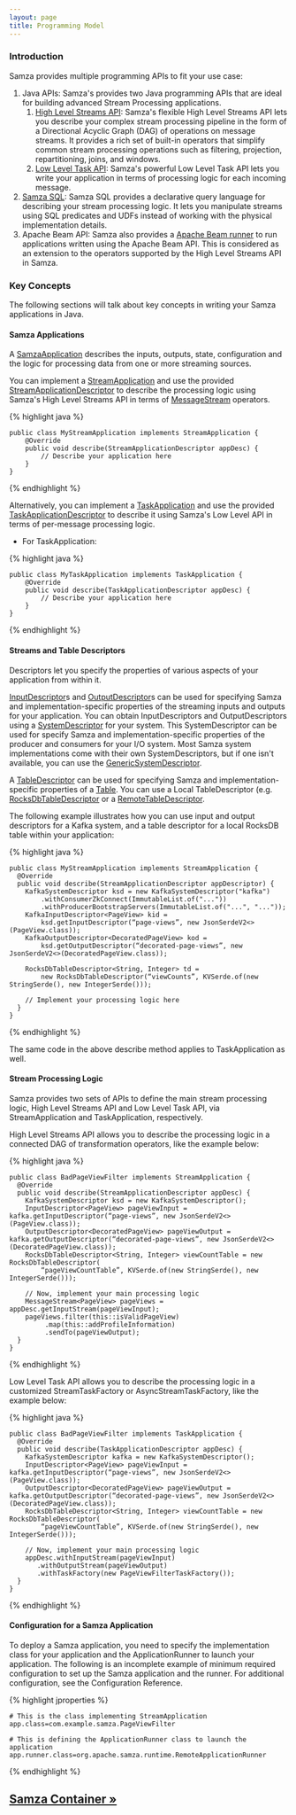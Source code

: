 ```yaml
---
layout: page
title: Programming Model
---
```

<!--
   Licensed to the Apache Software Foundation (ASF) under one or more
   contributor license agreements.  See the NOTICE file distributed with
   this work for additional information regarding copyright ownership.
   The ASF licenses this file to You under the Apache License, Version 2.0
   (the "License"); you may not use this file except in compliance with
   the License.  You may obtain a copy of the License at

       http://www.apache.org/licenses/LICENSE-2.0

   Unless required by applicable law or agreed to in writing, software
   distributed under the License is distributed on an "AS IS" BASIS,
   WITHOUT WARRANTIES OR CONDITIONS OF ANY KIND, either express or implied.
   See the License for the specific language governing permissions and
   limitations under the License.
-->
### Introduction
Samza provides multiple programming APIs to fit your use case:

1. Java APIs: Samza's provides two Java programming APIs that are ideal for building advanced Stream Processing applications. 
    1. [High Level Streams API](high-level-api.html): Samza's flexible High Level Streams API lets you describe your complex stream processing pipeline in the form of a Directional Acyclic Graph (DAG) of operations on message streams. It provides a rich set of built-in operators that simplify common stream processing operations such as filtering, projection, repartitioning, joins, and windows.
    2. [Low Level Task API](low-level-api.html): Samza's powerful Low Level Task API lets you write your application in terms of processing logic for each incoming message. 
2. [Samza SQL](samza-sql.html): Samza SQL provides a declarative query language for describing your stream processing logic. It lets you manipulate streams using SQL predicates and UDFs instead of working with the physical implementation details.
3. Apache Beam API: Samza also provides a [Apache Beam runner](https://beam.apache.org/documentation/runners/capability-matrix/) to run applications written using the Apache Beam API. This is considered as an extension to the operators supported by the High Level Streams API in Samza.


### Key Concepts
The following sections will talk about key concepts in writing your Samza applications in Java.

#### Samza Applications
A [SamzaApplication](javadocs/org/apache/samza/application/SamzaApplication.html) describes the inputs, outputs, state, configuration and the logic for processing data from one or more streaming sources. 

You can implement a 
[StreamApplication](javadocs/org/apache/samza/application/StreamApplication.html) and use the provided [StreamApplicationDescriptor](javadocs/org/apache/samza/application/descriptors/StreamApplicationDescriptor) to describe the processing logic using Samza's High Level Streams API in terms of [MessageStream](javadocs/org/apache/samza/operators/MessageStream.html) operators. 

{% highlight java %}

    public class MyStreamApplication implements StreamApplication {
        @Override
        public void describe(StreamApplicationDescriptor appDesc) {
            // Describe your application here 
        }
    }

{% endhighlight %}

Alternatively, you can implement a [TaskApplication](javadocs/org/apache/samza/application/TaskApplication.html) and use the provided [TaskApplicationDescriptor](javadocs/org/apache/samza/application/descriptors/TaskApplicationDescriptor) to describe it using Samza's Low Level API in terms of per-message processing logic.


- For TaskApplication:

{% highlight java %}
    
    public class MyTaskApplication implements TaskApplication {
        @Override
        public void describe(TaskApplicationDescriptor appDesc) {
            // Describe your application here
        }
    }

{% endhighlight %}


#### Streams and Table Descriptors
Descriptors let you specify the properties of various aspects of your application from within it. 

[InputDescriptor](javadocs/org/apache/samza/system/descriptors/InputDescriptor.html)s and [OutputDescriptor](javadocs/org/apache/samza/system/descriptors/OutputDescriptor.html)s can be used for specifying Samza and implementation-specific properties of the streaming inputs and outputs for your application. You can obtain InputDescriptors and OutputDescriptors using a [SystemDescriptor](javadocs/org/apache/samza/system/descriptors/SystemDescriptor.html) for your system. This SystemDescriptor can be used for specify Samza and implementation-specific properties of the producer and consumers for your I/O system. Most Samza system implementations come with their own SystemDescriptors, but if one isn't available, you 
can use the [GenericSystemDescriptor](javadocs/org/apache/samza/system/descriptors/GenericSystemDescriptor.html).

A [TableDescriptor](javadocs/org/apache/samza/table/descriptors/TableDescriptor.html) can be used for specifying Samza and implementation-specific properties of a [Table](javadocs/org/apache/samza/table/Table.html). You can use a Local TableDescriptor (e.g. [RocksDbTableDescriptor](javadocs/org/apache/samza/storage/kv/descriptors/RocksDbTableDescriptor.html) or a [RemoteTableDescriptor](javadocs/org/apache/samza/table/descriptors/RemoteTableDescriptor).


The following example illustrates how you can use input and output descriptors for a Kafka system, and a table descriptor for a local RocksDB table within your application:

{% highlight java %}
    
    public class MyStreamApplication implements StreamApplication {
      @Override
      public void describe(StreamApplicationDescriptor appDescriptor) {
        KafkaSystemDescriptor ksd = new KafkaSystemDescriptor("kafka")
            .withConsumerZkConnect(ImmutableList.of("..."))
            .withProducerBootstrapServers(ImmutableList.of("...", "..."));
        KafkaInputDescriptor<PageView> kid = 
            ksd.getInputDescriptor(“page-views”, new JsonSerdeV2<>(PageView.class));
        KafkaOutputDescriptor<DecoratedPageView> kod = 
            ksd.getOutputDescriptor(“decorated-page-views”, new JsonSerdeV2<>(DecoratedPageView.class));

        RocksDbTableDescriptor<String, Integer> td = 
            new RocksDbTableDescriptor(“viewCounts”, KVSerde.of(new StringSerde(), new IntegerSerde()));
            
        // Implement your processing logic here
      }
    }
    
{% endhighlight %}

The same code in the above describe method applies to TaskApplication as well.

#### Stream Processing Logic

Samza provides two sets of APIs to define the main stream processing logic, High Level Streams API and Low Level Task API, via StreamApplication and TaskApplication, respectively. 

High Level Streams API allows you to describe the processing logic in a connected DAG of transformation operators, like the example below:

{% highlight java %}

    public class BadPageViewFilter implements StreamApplication {
      @Override
      public void describe(StreamApplicationDescriptor appDesc) {
        KafkaSystemDescriptor ksd = new KafkaSystemDescriptor();
        InputDescriptor<PageView> pageViewInput = kafka.getInputDescriptor(“page-views”, new JsonSerdeV2<>(PageView.class));
        OutputDescriptor<DecoratedPageView> pageViewOutput = kafka.getOutputDescriptor(“decorated-page-views”, new JsonSerdeV2<>(DecoratedPageView.class));
        RocksDbTableDescriptor<String, Integer> viewCountTable = new RocksDbTableDescriptor(
            “pageViewCountTable”, KVSerde.of(new StringSerde(), new IntegerSerde()));

        // Now, implement your main processing logic
        MessageStream<PageView> pageViews = appDesc.getInputStream(pageViewInput);
        pageViews.filter(this::isValidPageView)
             .map(this::addProfileInformation)
             .sendTo(pageViewOutput);
      }
    }
    
{% endhighlight %}

Low Level Task API allows you to describe the processing logic in a customized StreamTaskFactory or AsyncStreamTaskFactory, like the example below:

{% highlight java %}

    public class BadPageViewFilter implements TaskApplication {
      @Override
      public void describe(TaskApplicationDescriptor appDesc) {
        KafkaSystemDescriptor kafka = new KafkaSystemDescriptor();
        InputDescriptor<PageView> pageViewInput = kafka.getInputDescriptor(“page-views”, new JsonSerdeV2<>(PageView.class));
        OutputDescriptor<DecoratedPageView> pageViewOutput = kafka.getOutputDescriptor(“decorated-page-views”, new JsonSerdeV2<>(DecoratedPageView.class));
        RocksDbTableDescriptor<String, Integer> viewCountTable = new RocksDbTableDescriptor(
            “pageViewCountTable”, KVSerde.of(new StringSerde(), new IntegerSerde()));

        // Now, implement your main processing logic
        appDesc.withInputStream(pageViewInput)
           .withOutputStream(pageViewOutput)
           .withTaskFactory(new PageViewFilterTaskFactory());
      }
    }
    
{% endhighlight %}

#### Configuration for a Samza Application

To deploy a Samza application, you need to specify the implementation class for your application and the ApplicationRunner to launch your application. The following is an incomplete example of minimum required configuration to set up the Samza application and the runner. For additional configuration, see the Configuration Reference.

{% highlight jproperties %}
    
    # This is the class implementing StreamApplication
    app.class=com.example.samza.PageViewFilter

    # This is defining the ApplicationRunner class to launch the application
    app.runner.class=org.apache.samza.runtime.RemoteApplicationRunner
    
{% endhighlight %}

## [Samza Container &raquo;](/learn/documentation/{{site.version}}/container/samza-container.html)